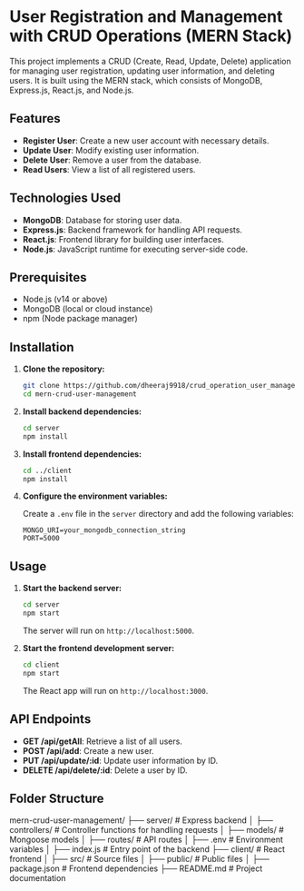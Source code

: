 # User Registration and Management with CRUD Operations (MERN Stack)

This project implements a CRUD (Create, Read, Update, Delete) application for managing user registration, updating user information, and deleting users. It is built using the MERN stack, which consists of MongoDB, Express.js, React.js, and Node.js.

## Features

- **Register User**: Create a new user account with necessary details.
- **Update User**: Modify existing user information.
- **Delete User**: Remove a user from the database.
- **Read Users**: View a list of all registered users.

## Technologies Used

- **MongoDB**: Database for storing user data.
- **Express.js**: Backend framework for handling API requests.
- **React.js**: Frontend library for building user interfaces.
- **Node.js**: JavaScript runtime for executing server-side code.

## Prerequisites

- Node.js (v14 or above)
- MongoDB (local or cloud instance)
- npm (Node package manager)

## Installation

1. **Clone the repository:**

    ```bash
    git clone https://github.com/dheeraj9918/crud_operation_user_management.git
    cd mern-crud-user-management
    ```

2. **Install backend dependencies:**

    ```bash
    cd server
    npm install
    ```

3. **Install frontend dependencies:**

    ```bash
    cd ../client
    npm install
    ```

4. **Configure the environment variables:**

    Create a `.env` file in the `server` directory and add the following variables:

    ```env
    MONGO_URI=your_mongodb_connection_string
    PORT=5000
    ```

## Usage

1. **Start the backend server:**

    ```bash
    cd server
    npm start
    ```

    The server will run on `http://localhost:5000`.

2. **Start the frontend development server:**

    ```bash
    cd client
    npm start
    ```

    The React app will run on `http://localhost:3000`.

## API Endpoints

- **GET /api/getAll**: Retrieve a list of all users.
- **POST /api/add**: Create a new user.
- **PUT /api/update/:id**: Update user information by ID.
- **DELETE /api/delete/:id**: Delete a user by ID.

## Folder Structure

mern-crud-user-management/
├── server/ # Express backend
│ ├── controllers/ # Controller functions for handling requests
│ ├── models/ # Mongoose models
│ ├── routes/ # API routes
│ ├── .env # Environment variables
│ ├── index.js # Entry point of the backend
├── client/ # React frontend
│ ├── src/ # Source files
│ ├── public/ # Public files
│ ├── package.json # Frontend dependencies
├── README.md # Project documentation
